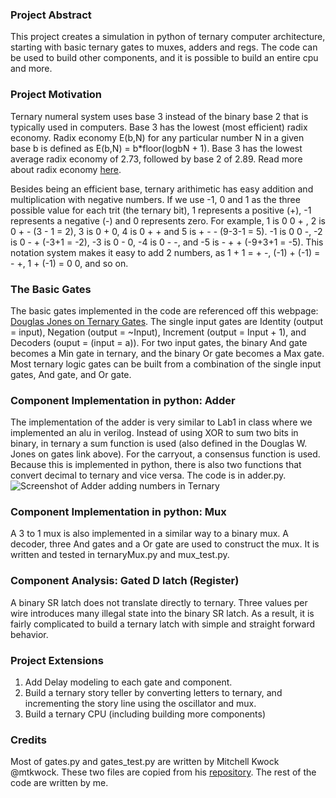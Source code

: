 ### Project Abstract
This project creates a simulation in python of ternary computer architecture, starting with basic ternary gates to muxes, adders and regs. The code can be used to build other components, and it is possible to build an entire cpu and more. 

### Project Motivation
Ternary numeral system uses base 3 instead of the binary base 2 that is typically used in computers. Base 3 has the lowest (most efficient) radix economy. Radix economy E(b,N) for any particular number N in a given base b is defined as E(b,N) = b*floor(logbN + 1). Base 3 has the lowest average radix economy of 2.73, followed by base 2 of 2.89. Read more about radix economy [here](https://en.wikipedia.org/wiki/Radix_economy).

Besides being an efficient base, ternary arithimetic has easy addition and multiplication with negative numbers. If we use -1, 0 and 1 as the three possible value for each trit (the ternary bit), 1 represents a positive (+), -1 represents a negative (-) and 0 represents zero. For example, 1 is 0 0 + , 2 is 0 + - (3 - 1 = 2), 3 is 0 + 0, 4 is 0 + + and 5 is + - - (9-3-1 = 5). -1 is 0 0 -, -2 is 0 - + (-3+1 = -2), -3 is 0 - 0, -4 is 0 - -, and -5 is - + + (-9+3+1 = -5).
This notation system makes it easy to add 2 numbers, as 1 + 1 = + -, (-1) + (-1) = - +, 1 + (-1) = 0 0, and so on. 

### The Basic Gates
The basic gates implemented in the code are referenced off this webpage: [Douglas Jones on Ternary Gates](http://homepage.divms.uiowa.edu/~jones/ternary/logic.shtml). The single input gates are Identity (output = input), Negation (output = ~Input), Increment (output = Input + 1), and Decoders (ouput = (input = a)). For two input gates, the binary And gate becomes a Min gate in ternary, and the binary Or gate becomes a Max gate. Most ternary logic gates can be built from a combination of the single input gates, And gate, and Or gate.    

### Component Implementation in python: Adder
The implementation of the adder is very similar to Lab1 in class where we implemented an alu in verilog. Instead of using XOR to sum two bits in binary, in ternary a sum function is used (also defined in the Douglas W. Jones on gates link above). For the carryout, a consensus function is used. Because this is implemented in python, there is also two functions that convert decimal to ternary and vice versa. The code is in adder.py.
![Screenshot of Adder adding numbers in Ternary](https://github.com/xiaozhengxu/TernaryCompArch/blob/master/Adder%20screenshot.png)

### Component Implementation in python: Mux
A 3 to 1 mux is also implemented in a similar way to a binary mux. A decoder, three And gates and a Or gate are used to construct the mux. It is written and tested in ternaryMux.py and mux_test.py. 

### Component Analysis: Gated D latch (Register)
A binary SR latch does not translate directly to ternary. Three values per wire introduces many illegal state into the binary SR latch. As a result, it is fairly complicated to build a ternary latch with simple and straight forward behavior. 

### Project Extensions
1. Add Delay modeling to each gate and component.
2. Build a ternary story teller by converting letters to ternary, and incrementing the story line using the oscillator and mux. 
3. Build a ternary CPU (including building more components)

### Credits
Most of gates.py and gates_test.py are written by Mitchell Kwock @mtkwock. These two files are copied from his [repository](https://github.com/mtkwock/ternary). The rest of the code are written by me. 
